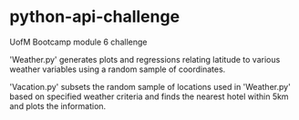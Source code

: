 # python-api-challenge
UofM Bootcamp module 6 challenge

'Weather.py' generates plots and regressions relating latitude to various weather variables using a random sample of coordinates.

'Vacation.py' subsets the random sample of locations used in 'Weather.py' based on specified weather criteria and finds the nearest hotel within 5km and plots the information. 
